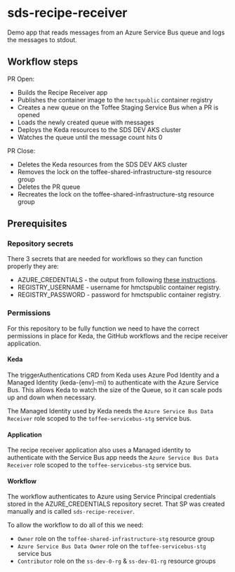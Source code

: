 # sds-recipe-receiver
Demo app that reads messages from an Azure Service Bus queue and logs the messages to stdout.

## Workflow steps
PR Open:
* Builds the Recipe Receiver app
* Publishes the container image to the `hmctspublic` container registry
* Creates a new queue on the Toffee Staging Service Bus when a PR is opened
* Loads the newly created queue with messages
* Deploys the Keda resources to the SDS DEV AKS cluster
* Watches the queue until the message count hits 0

PR Close:
* Deletes the Keda resources from the SDS DEV AKS cluster
* Removes the lock on the toffee-shared-infrastructure-stg resource group
* Deletes the PR queue
* Recreates the lock on the toffee-shared-infrastructure-stg resource group

## Prerequisites 

### Repository secrets
There 3 secrets that are needed for workflows so they can function properly they are:
* AZURE_CREDENTIALS - the output from following [these instructions](https://github.com/marketplace/actions/azure-login#configure-deployment-credentials).
* REGISTRY_USERNAME - username for hmctspublic container registry.
* REGISTRY_PASSWORD - password for hmctspublic container registry.

### Permissions 
For this repository to be fully function we need to have the correct permissions in place for Keda, the GitHub workflows and the recipe receiver application.

#### Keda 
The triggerAuthentications CRD from Keda uses Azure Pod Identity and a Managed Identity (keda-{env}-mi) to authenticate with the Azure Service Bus. This allows Keda to watch the size of the Queue, so it can scale pods up and down when necessary.

The Managed Identity used by Keda needs the `Azure Service Bus Data Receiver` role scoped to the `toffee-servicebus-stg` service bus.

#### Application
The recipe receiver application also uses a Managed identity to authenticate with the Service Bus app needs the `Azure Service Bus Data Receiver` role scoped to the `toffee-servicebus-stg` service bus.

#### Workflow
The workflow authenticates to Azure using Service Principal credentials stored in the AZURE_CREDENTIALS repository secret. That SP was created manually and is called `sds-recipe-receiver`.

To allow the workflow to do all of this we need:
* `Owner` role on the `toffee-shared-infrastructure-stg` resource group
* `Azure Service Bus Data Owner` role on the `toffee-servicebus-stg` service bus
* `Contributor` role on the `ss-dev-0-rg` & `ss-dev-01-rg` resource groups
